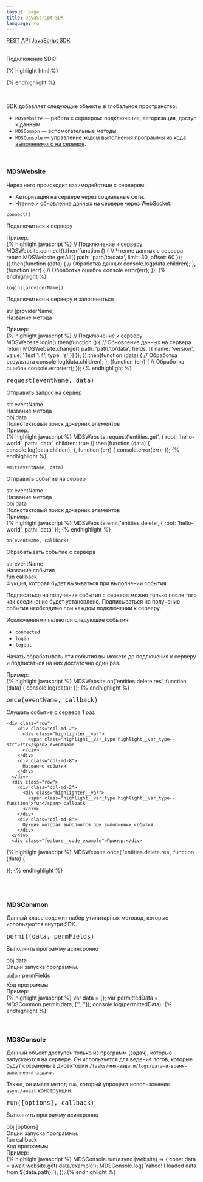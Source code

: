 ```yaml
---
layout: page
title: JavaScript SDK
language: ru
---
```


<div class="page-tab-list">
    <a href="/ru/docs/api" class="page-tab">REST API</a>
    <a href="/ru/docs/api/websocket" class="page-tab page-tab--active">JavaScript SDK</a>
</div>

<br />

Подклюяение SDK:

{% highlight html %}
<script src="https://web20.site/js/dist/sdk-2.1.js"></script>
{% endhighlight %}

<br />

SDK добавляет следующие объекты в глобальное пространство:

* ```MDSWebsite``` &mdash; работа с сервером: подключение, авторизация, доступ к данным.
* ```MDSCommon``` &mdash; вспомогательные методы.
* ```MDSConsole``` &mdash; управление ходом выполнения программы из [кода выполняемого на сервере](/ru/docs/how-to-run-code).

<br />

### MDSWebsite

Через него происходит взаимодействие с сервером:

- Авторизация на сервере через социальные сети.
- Чтение и обновление данных на сервере через WebSocket.

<section class="feature__section">
  <div class="row endpoint_header">
    <div class="col-sm-4 col-md-3">
      <div class="highlighter-rouge">
        <pre class="highlight"><code class="feature__method_name">connect()</code></pre>
      </div>
    </div>
    <div class="col-sm-8 col-md-8">
      <p class="feature__subtitle endpoint_header__description">Подключиться к серверу</p>
    </div>
  </div>
  <p>
    <div class="feature__code_example">Пример:</div>
{% highlight javascript %}
// Подключение к серверу
MDSWebsite.connect().then(function () {
  // Чтение данных с сервера
  return MDSWebsite.getAll({
    path: 'path/to/data',
    limit: 30,
    offset: 60
  });
}).then(function (data) {
  // Обработка данных
  console.log(data.children);
}, (function (err) {
  // Обработка ошибок
  console.error(err);
});
{% endhighlight %}
  </p>
</section>


<section class="feature__section">
  <div class="row endpoint_header">
    <div class="col-sm-5 col-md-3">
      <div class="highlighter-rouge">
        <pre class="highlight"><code class="feature__method_name">login([providerName])</code></pre>
      </div>
    </div>
    <div class="col-sm-7 col-md-8">
      <p class="feature__subtitle endpoint_header__description">Подключиться к серверу и залогиниться</p>
    </div>
  </div>
  <div class="row">
    <div class="col-sm-4 col-md-3">
      <div class="highlighter__var">
        <span class="highlight__var_type highlight__var_type--str">str</span> [providerName]
      </div>
    </div>
    <div class="col-sm-8 col-md-8">
      Название метода
    </div>
  </div>
  
  <p>
    <div class="feature__code_example">Пример:</div>
{% highlight javascript %}
// Подключение к серверу
MDSWebsite.login().then(function () {
  // Обновление данных на сервера
  return MDSWebsite.change({
    path: 'path/to/data',
    fields: [{ name: 'version', value: 'Test 1.4', type: 's' }]
  });
}).then(function (data) {
  // Обработка результата
  console.log(data.children);
}, (function (err) {
  // Обработка ошибок
  console.error(err);
});
{% endhighlight %}
  </p>
</section>




<section class="feature__section">
  <div class="row endpoint_header">
    <div class="col-sm-5 col-md-3">
      <div class="highlighter-rouge">
        <pre class="highlight"><code class="feature__method_name" style="font-size: 16px">request(eventName, data)</code></pre>
      </div>
    </div>
    <div class="col-sm-7 col-md-8">
      <p class="feature__subtitle endpoint_header__description">Отправить запрос на сервер</p>
    </div>
  </div>
  
  <div class="row">
    <div class="col-sm-4 col-md-2">
      <div class="highlighter__var">
        <span class="highlight__var_type highlight__var_type--str">str</span> eventName
      </div>
    </div>
    <div class="col-sm-8 col-md-8">
      Название метода
    </div>
  </div>
  
  <div class="row">
    <div class="col-sm-4 col-md-2">
      <div class="highlighter__var">
        <span class="highlight__var_type highlight__var_type--obj">obj</span> data
      </div>
    </div>
    <div class="col-sm-8 col-md-8">
      Полнотектовый поиск дочерних элементов
    </div>
  </div>
  <div class="feature__code_example">Пример:</div>
{% highlight javascript %}
MDSWebsite.request('entities.get', {
  root: 'hello-world',
  path: 'data',
  children: true
}).then(function (data) {
  console.log(data.childen);
}, function (err) {
  console.error(err);
});
{% endhighlight %}
</section>



<section class="feature__section">
  <div class="row endpoint_header">
    <div class="col-sm-5 col-md-3">
      <div class="highlighter-rouge">
        <pre class="highlight"><code class="feature__method_name">emit(eventName, data)</code></pre>
      </div>
    </div>
    <div class="col-sm-7 col-md-8">
      <p class="feature__subtitle endpoint_header__description">Отправить событие на сервер</p>
    </div>
  </div>
  
  <div class="row">
    <div class="col-sm-4 col-md-2">
      <div class="highlighter__var">
        <span class="highlight__var_type highlight__var_type--str">str</span> eventName
      </div>
    </div>
    <div class="col-sm-8 col-md-8">
      Название метода
    </div>
  </div>
  
  <div class="row">
    <div class="col-sm-4 col-md-2">
      <div class="highlighter__var">
        <span class="highlight__var_type highlight__var_type--obj">obj</span> data
      </div>
    </div>
    <div class="col-sm-8 col-md-8">
      Полнотектовый поиск дочерних элементов
    </div>
  </div>
  <div class="feature__code_example">Пример:</div>
{% highlight javascript %}
MDSWebsite.emit('entities.delete', {
  root: 'hello-world',
  path: 'data'
});
{% endhighlight %}
</section>


<section class="feature__section">
  <div class="row endpoint_header">
    <div class="col-sm-5 col-md-3">
      <div class="highlighter-rouge">
        <pre class="highlight"><code class="feature__method_name">on(eventName, callback)</code></pre>
      </div>
    </div>
    <div class="col-sm-7 col-md-5">
      <p class="feature__subtitle endpoint_header__description">Обрабатывать событие с сервера</p>
    </div>
  </div>
  
  <div class="row">
    <div class="col-sm-4 col-md-2">
      <div class="highlighter__var">
        <span class="highlight__var_type highlight__var_type--str">str</span> eventName
      </div>
    </div>
    <div class="col-sm-8 col-md-8">
      Название события
    </div>
  </div>
  
  <div class="row">
    <div class="col-sm-4 col-md-2">
      <div class="highlighter__var">
        <span class="highlight__var_type highlight__var_type--function">fun</span> callback
      </div>
    </div>
    <div class="col-sm-8 col-md-8">
      Фукция, которая будет вызываться при выполнении события
    </div>
  </div>
  <p>
    Подписаться на получение события с сервера можно только
    после того как соединение будет установлено. Подписываться на
    получение события необходимо при каждом подключении к серверу.
  </p>
  <p>
    Исключениями являются следующие события:
    <ul>
      <li><code>connected</code></li>
      <li><code>login</code></li>
      <li><code>logout</code></li>
    </ul>
    Начать обрабатывать эти события вы можете до подлючения к серверу и
    подписаться на них достаточно один раз.
  </p>
  <div class="feature__code_example">Пример:</div>
{% highlight javascript %}
MDSWebsite.on('entities.delete.res', function (data) {
    console.log(data);
});
{% endhighlight %}

</section>


<section class="feature__section">
    <div class="row endpoint_header">
        <div class="col-sm-5 col-md-3">
            <div class="highlighter-rouge">
                <pre class="highlight"><code class="feature__method_name" style="font-size: 16px">once(eventName, callback)</code></pre>
            </div>
        </div>
        <div class="col-sm-7 col-md-5">
            <p class="feature__subtitle endpoint_header__description">Слушать событие с сервера 1 раз</p>
        </div>
    </div>

    <div class="row">
        <div class="col-md-2">
          <div class="highlighter__var">
            <span class="highlight__var_type highlight__var_type--str">str</span> eventName
          </div>
        </div>
        <div class="col-md-8">
          Название события
        </div>
      </div>
      <div class="row">
        <div class="col-md-2">
          <div class="highlighter__var">
            <span class="highlight__var_type highlight__var_type--function">fun</span> callback
          </div>
        </div>
        <div class="col-md-8">
          Фукция которая выполнится при выполнении события
        </div>
      </div>
      <div class="feature__code_example">Пример:</div>
{% highlight javascript %}
MDSWebsite.once(
  'entities.delete.res', function (data) {
    
  });
{% endhighlight %}
</section>

<br />
<br />


### MDSCommon

Данный класс содежит набор утилитарных метовод, которые используются внутри SDK.

<section class="feature__section">
  <div class="row endpoint_header">
    <div class="col-sm-5 col-md-3">
      <div class="highlighter-rouge">
        <pre class="highlight"><code class="feature__method_name" style="font-size: 16px">permit(data, permFields)</code></pre>
      </div>
    </div>
    <div class="col-sm-7 col-md-8">
      <p class="feature__subtitle endpoint_header__description">Выполнить программу асинхронно</p>
    </div>
  </div>
  
  <div class="row">
    <div class="col-sm-4 col-md-2">
      <div class="highlighter__var">
        <span class="highlight__var_type highlight__var_type--obj">obj</span> data
      </div>
    </div>
    <div class="col-sm-8 col-md-8">
      Опции запуска программы.
    </div>
  </div>
  
  <div class="row">
    <div class="col-sm-4 col-md-2">
      <div class="highlighter__var">
        <span class="highlight__var_type highlight__var_type--arr" style="line-height: 30px; font-size: 12px;">obj|arr</span> permFields
      </div>
    </div>
    <div class="col-sm-8 col-md-8">
      Код программы.
    </div>
  </div>
  <div class="feature__code_example">Пример:</div>
{% highlight javascript %}
var data = {};
var permittedData = MDSCommon.permit(data, ['', '']);
console.log(permittedData);
{% endhighlight %}
</section>

<br />
<br />



### MDSConsole

Данный объект доступен только из программ (задач), которые запускаются на сервере. Он используется для ведения логов, которые
будут сохранены в директории `/tasks/имя-задачи/logs/дата-и-время-выполнения-задачи`.

Также, он имеет метод `run`, который упрощает использонание `async/await` конструкции.


<section class="feature__section">
  <div class="row endpoint_header">
    <div class="col-sm-5 col-md-3">
      <div class="highlighter-rouge">
        <pre class="highlight"><code class="feature__method_name" style="font-size: 16px">run([options], callback)</code></pre>
      </div>
    </div>
    <div class="col-sm-7 col-md-8">
      <p class="feature__subtitle endpoint_header__description">Выполнить программу асинхронно</p>
    </div>
  </div>
  
  <div class="row">
    <div class="col-sm-4 col-md-2">
      <div class="highlighter__var">
        <span class="highlight__var_type highlight__var_type--obj">obj</span> [options]
      </div>
    </div>
    <div class="col-sm-8 col-md-8">
      Опции запуска программы.
    </div>
  </div>
  
  <div class="row">
    <div class="col-sm-4 col-md-2">
      <div class="highlighter__var">
        <span class="highlight__var_type highlight__var_type--fun">fun</span> callback
      </div>
    </div>
    <div class="col-sm-8 col-md-8">
      Код программы.
    </div>
  </div>
  <div class="feature__code_example">Пример:</div>
{% highlight javascript %}
MDSConsole.run(async (website) => {
    const data = await website.get('data/example');
    MDSConsole.log(`Yahoo! I loaded data from ${data.path}!`);
});
{% endhighlight %}
</section>
